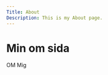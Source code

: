 ```yaml
---
Title: About
Description: This is my About page.
---
```

Min om sida
==========================

OM Mig